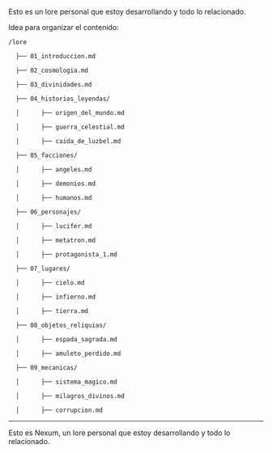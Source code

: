 Esto es un lore personal que estoy desarrollando y todo lo relacionado.

Idea para organizar el contenido:

`/lore`

`  ├── 01_introduccion.md`

`  ├── 02_cosmologia.md`

`  ├── 03_divinidades.md`

`  ├── 04_historias_leyendas/`

`  │      ├── origen_del_mundo.md`

`  │      ├── guerra_celestial.md`

`  │      ├── caida_de_luzbel.md`

`  ├── 05_facciones/`

`  │      ├── angeles.md`

`  │      ├── demonios.md`

`  │      ├── humanos.md`

`  ├── 06_personajes/`

`  │      ├── lucifer.md`

`  │      ├── metatron.md`

`  │      ├── protagonista_1.md`

`  ├── 07_lugares/`

`  │      ├── cielo.md`

`  │      ├── infierno.md`

`  │      ├── tierra.md`

`  ├── 08_objetos_reliquias/`

`  │      ├── espada_sagrada.md`

`  │      ├── amuleto_perdido.md`

`  ├── 09_mecanicas/`

`  │      ├── sistema_magico.md`

`  │      ├── milagros_divinos.md`

`  │      ├── corrupcion.md`

---

Esto es Nexum, un lore personal que estoy desarrollando y todo lo relacionado.
